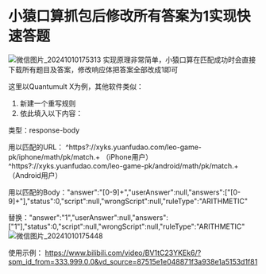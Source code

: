 # 小猿口算抓包后修改所有答案为1实现快速答题
![微信图片_20241010175313](https://github.com/user-attachments/assets/afb3d32c-7c43-4e14-af53-ad0200b4e9ac)
实现原理非常简单，小猿口算在匹配成功时会直接下载所有题目及答案，修改响应体把答案全部改成1即可

这里以Quantumult X为例，其他软件类似：
1. 新建一个重写规则
2. 依此填入以下内容：

  类型：response-body
  
  用以匹配的URL：
                ^https?:\/\/xyks\.yuanfudao\.com\/leo-game-pk\/iphone\/math\/pk\/match.+  （iPhone用户）
                ^https?:\/\/xyks\.yuanfudao\.com\/leo-game-pk\/android\/math\/pk\/match.+ （Android用户）
  
  用以匹配的Body："answer":"[0-9]+","userAnswer":null,"answers":\["[0-9]+"\],"status":0,"script":null,"wrongScript":null,"ruleType":"ARITHMETIC"
  
  替换："answer":"1","userAnswer":null,"answers":["1"],"status":0,"script":null,"wrongScript":null,"ruleType":"ARITHMETIC"
![微信图片_20241010175448](https://github.com/user-attachments/assets/c441d403-5406-4280-8a84-2210d4138fde)

使用示例：
https://www.bilibili.com/video/BV1tC23YKEk6/?spm_id_from=333.999.0.0&vd_source=87515e1e048871f3a938e1a5153d1f81
